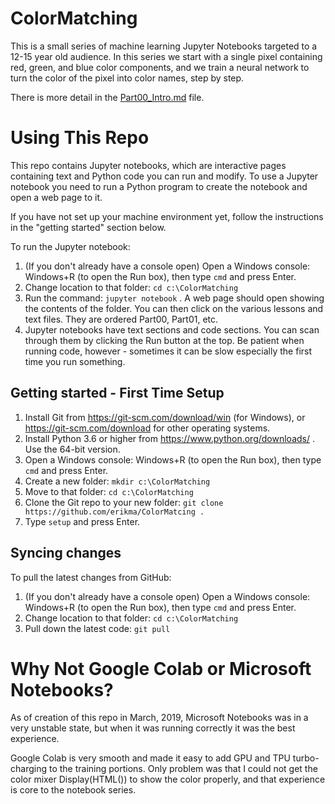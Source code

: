 # ColorMatching
This is a small series of machine learning Jupyter Notebooks targeted to a 12-15 year old audience. In this series we start with a single pixel containing red, green, and blue color components, and we train a neural network to turn the color of the pixel into color names, step by step.

There is more detail in the [Part00_Intro.md](Part00_Intro.md) file.

# Using This Repo
This repo contains Jupyter notebooks, which are interactive pages containing text and Python code you can run and modify. To use a Jupyter notebook you need to run a Python program to create the notebook and open a web page to it.

If you have not set up your machine environment yet, follow the instructions in the "getting started" section below.

To run the Jupyter notebook:

1. (If you don't already have a console open) Open a Windows console: Windows+R (to open the Run box), then type `cmd` and press Enter.
1. Change location to that folder: `cd c:\ColorMatching`
1. Run the command: `jupyter notebook` . A web page should open showing the contents of the folder. You can then click on the various lessons and text files. They are ordered Part00, Part01, etc.
1. Jupyter notebooks have text sections and code sections. You can scan through them by clicking the Run button at the top. Be patient when running code, however - sometimes it can be slow especially the first time you run something.

## Getting started - First Time Setup
1. Install Git from https://git-scm.com/download/win (for Windows), or https://git-scm.com/download for other operating systems.
1. Install Python 3.6 or higher from https://www.python.org/downloads/ . Use the 64-bit version.
1. Open a Windows console: Windows+R (to open the Run box), then type `cmd` and press Enter.
1. Create a new folder: `mkdir c:\ColorMatching`
1. Move to that folder: `cd c:\ColorMatching`
1. Clone the Git repo to your new folder: `git clone https://github.com/erikma/ColorMatcing .`
1. Type `setup` and press Enter.

## Syncing changes
To pull the latest changes from GitHub:

1. (If you don't already have a console open) Open a Windows console: Windows+R (to open the Run box), then type `cmd` and press Enter.
1. Change location to that folder: `cd c:\ColorMatching`
1. Pull down the latest code: `git pull`

# Why Not Google Colab or Microsoft Notebooks?
As of creation of this repo in March, 2019, Microsoft Notebooks was in a very unstable state, but when it was running correctly it was the best experience.

Google Colab is very smooth and made it easy to add GPU and TPU turbo-charging to the training portions. Only problem was that I could not get the color mixer Display(HTML()) to show the color properly, and that experience is core to the notebook series.